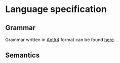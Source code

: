 # Language specification

## Grammar
Grammar written in [Antlr4](https://www.antlr.org/) format can be found [here](./src/main/kotlin/cz/vutbr/fit/knot/enticing/mg4j/compiler/parser/Mg4jEql.g4).

## Semantics
